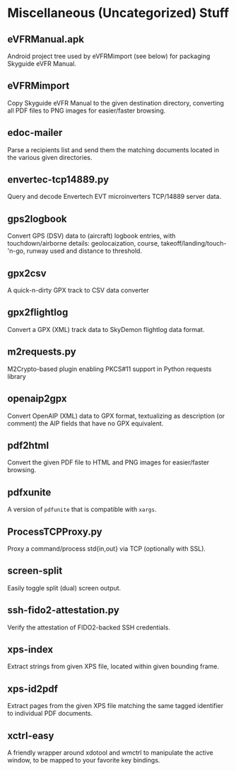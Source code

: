 Miscellaneous (Uncategorized) Stuff
=====

eVFRManual.apk
-----
Android project tree used by eVFRMimport (see below) for packaging Skyguide
eVFR Manual.

eVFRMimport
-----
Copy Skyguide eVFR Manual to the given destination directory, converting
all PDF files to PNG images for easier/faster browsing.

edoc-mailer
-----
Parse a recipients list and send them the matching documents located in the
various given directories.

envertec-tcp14889.py
-----
Query and decode Envertech EVT microinverters TCP/14889 server data.

gps2logbook
-----
Convert GPS (DSV) data to (aircraft) logbook entries, with touchdown/airborne
details: geolocaization, course, takeoff/landing/touch-'n-go, runway used and
distance to threshold.

gpx2csv
-----
A quick-n-dirty GPX track to CSV data converter

gpx2flightlog
-----
Convert a GPX (XML) track data to SkyDemon flightlog data format.

m2requests.py
-----
M2Crypto-based plugin enabling PKCS#11 support in Python requests library

openaip2gpx
-----
Convert OpenAIP (XML) data to GPX format, textualizing as description (or
comment) the AIP fields that have no GPX equivalent.

pdf2html
-----
Convert the given PDF file to HTML and PNG images for easier/faster browsing.

pdfxunite
-----
A version of `pdfunite` that is compatible with `xargs`.

ProcessTCPProxy.py
-----
Proxy a command/process std{in,out} via TCP (optionally with SSL).

screen-split
-----
Easily toggle split (dual) screen output.

ssh-fido2-attestation.py
------------------------
Verify the attestation of FIDO2-backed SSH credentials.

xps-index
-----
Extract strings from given XPS file, located within given bounding frame.

xps-id2pdf
-----
Extract pages from the given XPS file matching the same tagged identifier to
individual PDF documents.

xctrl-easy
-----
A friendly wrapper around xdotool and wmctrl to manipulate the active window,
to be mapped to your favorite key bindings.
